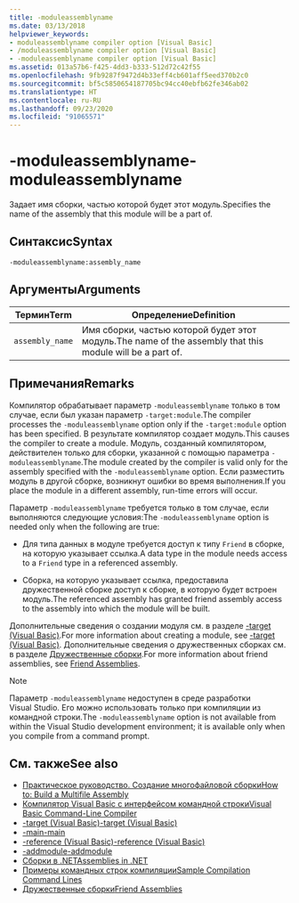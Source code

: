 ```yaml
---
title: -moduleassemblyname
ms.date: 03/13/2018
helpviewer_keywords:
- moduleassemblyname compiler option [Visual Basic]
- /moduleassemblyname compiler option [Visual Basic]
- -moduleassemblyname compiler option [Visual Basic]
ms.assetid: 013a57b6-f425-4dd3-b333-512d72c42f55
ms.openlocfilehash: 9fb9287f9472d4b33eff4cb601aff5eed370b2c0
ms.sourcegitcommit: bf5c5850654187705bc94cc40ebfb62fe346ab02
ms.translationtype: HT
ms.contentlocale: ru-RU
ms.lasthandoff: 09/23/2020
ms.locfileid: "91065571"
---
```

# <a name="-moduleassemblyname"></a><span data-ttu-id="a4869-102">-moduleassemblyname</span><span class="sxs-lookup"><span data-stu-id="a4869-102">-moduleassemblyname</span></span>

<span data-ttu-id="a4869-103">Задает имя сборки, частью которой будет этот модуль.</span><span class="sxs-lookup"><span data-stu-id="a4869-103">Specifies the name of the assembly that this module will be a part of.</span></span>  
  
## <a name="syntax"></a><span data-ttu-id="a4869-104">Синтаксис</span><span class="sxs-lookup"><span data-stu-id="a4869-104">Syntax</span></span>  
  
```console  
-moduleassemblyname:assembly_name  
```  
  
## <a name="arguments"></a><span data-ttu-id="a4869-105">Аргументы</span><span class="sxs-lookup"><span data-stu-id="a4869-105">Arguments</span></span>  
  
|<span data-ttu-id="a4869-106">Термин</span><span class="sxs-lookup"><span data-stu-id="a4869-106">Term</span></span>|<span data-ttu-id="a4869-107">Определение</span><span class="sxs-lookup"><span data-stu-id="a4869-107">Definition</span></span>|  
|---|---|  
|`assembly_name`|<span data-ttu-id="a4869-108">Имя сборки, частью которой будет этот модуль.</span><span class="sxs-lookup"><span data-stu-id="a4869-108">The name of the assembly that this module will be a part of.</span></span>|  
  
## <a name="remarks"></a><span data-ttu-id="a4869-109">Примечания</span><span class="sxs-lookup"><span data-stu-id="a4869-109">Remarks</span></span>  

 <span data-ttu-id="a4869-110">Компилятор обрабатывает параметр `-moduleassemblyname` только в том случае, если был указан параметр `-target:module`.</span><span class="sxs-lookup"><span data-stu-id="a4869-110">The compiler processes the `-moduleassemblyname` option only if the `-target:module` option has been specified.</span></span> <span data-ttu-id="a4869-111">В результате компилятор создает модуль.</span><span class="sxs-lookup"><span data-stu-id="a4869-111">This causes the compiler to create a module.</span></span> <span data-ttu-id="a4869-112">Модуль, созданный компилятором, действителен только для сборки, указанной с помощью параметра `-moduleassemblyname`.</span><span class="sxs-lookup"><span data-stu-id="a4869-112">The module created by the compiler is valid only for the assembly specified with the `-moduleassemblyname` option.</span></span> <span data-ttu-id="a4869-113">Если разместить модуль в другой сборке, возникнут ошибки во время выполнения.</span><span class="sxs-lookup"><span data-stu-id="a4869-113">If you place the module in a different assembly, run-time errors will occur.</span></span>  
  
 <span data-ttu-id="a4869-114">Параметр `-moduleassemblyname` требуется только в том случае, если выполняются следующие условия:</span><span class="sxs-lookup"><span data-stu-id="a4869-114">The `-moduleassemblyname` option is needed only when the following are true:</span></span>  
  
- <span data-ttu-id="a4869-115">Для типа данных в модуле требуется доступ к типу `Friend` в сборке, на которую указывает ссылка.</span><span class="sxs-lookup"><span data-stu-id="a4869-115">A data type in the module needs access to a `Friend` type in a referenced assembly.</span></span>  
  
- <span data-ttu-id="a4869-116">Сборка, на которую указывает ссылка, предоставила дружественной сборке доступ к сборке, в которую будет встроен модуль.</span><span class="sxs-lookup"><span data-stu-id="a4869-116">The referenced assembly has granted friend assembly access to the assembly into which the module will be built.</span></span>  
  
 <span data-ttu-id="a4869-117">Дополнительные сведения о создании модуля см. в разделе [-target (Visual Basic)](target.md).</span><span class="sxs-lookup"><span data-stu-id="a4869-117">For more information about creating a module, see [-target (Visual Basic)](target.md).</span></span> <span data-ttu-id="a4869-118">Дополнительные сведения о дружественных сборках см. в разделе [Дружественные сборки](../../../standard/assembly/friend.md).</span><span class="sxs-lookup"><span data-stu-id="a4869-118">For more information about friend assemblies, see [Friend Assemblies](../../../standard/assembly/friend.md).</span></span>  
  
> [!NOTE]
> <span data-ttu-id="a4869-119">Параметр `-moduleassemblyname` недоступен в среде разработки Visual Studio. Его можно использовать только при компиляции из командной строки.</span><span class="sxs-lookup"><span data-stu-id="a4869-119">The `-moduleassemblyname` option is not available from within the Visual Studio development environment; it is available only when you compile from a command prompt.</span></span>  
  
## <a name="see-also"></a><span data-ttu-id="a4869-120">См. также</span><span class="sxs-lookup"><span data-stu-id="a4869-120">See also</span></span>

- [<span data-ttu-id="a4869-121">Практическое руководство. Создание многофайловой сборки</span><span class="sxs-lookup"><span data-stu-id="a4869-121">How to: Build a Multifile Assembly</span></span>](../../../framework/app-domains/build-multifile-assembly.md)
- [<span data-ttu-id="a4869-122">Компилятор Visual Basic с интерфейсом командной строки</span><span class="sxs-lookup"><span data-stu-id="a4869-122">Visual Basic Command-Line Compiler</span></span>](index.md)
- [<span data-ttu-id="a4869-123">-target (Visual Basic)</span><span class="sxs-lookup"><span data-stu-id="a4869-123">-target (Visual Basic)</span></span>](target.md)
- [<span data-ttu-id="a4869-124">-main</span><span class="sxs-lookup"><span data-stu-id="a4869-124">-main</span></span>](main.md)
- [<span data-ttu-id="a4869-125">-reference (Visual Basic)</span><span class="sxs-lookup"><span data-stu-id="a4869-125">-reference (Visual Basic)</span></span>](reference.md)
- [<span data-ttu-id="a4869-126">-addmodule</span><span class="sxs-lookup"><span data-stu-id="a4869-126">-addmodule</span></span>](addmodule.md)
- [<span data-ttu-id="a4869-127">Сборки в .NET</span><span class="sxs-lookup"><span data-stu-id="a4869-127">Assemblies in .NET</span></span>](../../../standard/assembly/index.md)
- [<span data-ttu-id="a4869-128">Примеры командных строк компиляции</span><span class="sxs-lookup"><span data-stu-id="a4869-128">Sample Compilation Command Lines</span></span>](sample-compilation-command-lines.md)
- [<span data-ttu-id="a4869-129">Дружественные сборки</span><span class="sxs-lookup"><span data-stu-id="a4869-129">Friend Assemblies</span></span>](../../../standard/assembly/friend.md)
